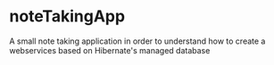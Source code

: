 # noteTakingApp

A small note taking application in order to understand how to create a webservices based on Hibernate's managed database
